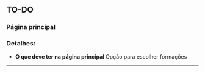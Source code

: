 ## TO-DO

### Página principal


### Detalhes:

- **O que deve ter na página principal**
    Opção para escolher formações


-----------

